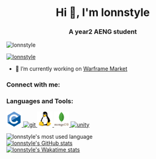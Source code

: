<h1 align="center">Hi 👋, I'm lonnstyle</h1>
<h3 align="center">A year2 AENG student</h3>

<p align="left"> <img src="https://komarev.com/ghpvc/?username=lonnstyle&label=Profile%20views&color=0e75b6&style=flat" alt="lonnstyle" /> </p>

<p align="left"> <a href="https://github.com/ryo-ma/github-profile-trophy"><img src="https://github-profile-trophy.vercel.app/?username=lonnstyle" alt="lonnstyle" /></a> </p>

- 🔭 I’m currently working on [Warframe Market](https://github.com/42bytes-team)

<h3 align="left">Connect with me:</h3>
<p align="left">
</p>

<h3 align="left">Languages and Tools:</h3>
<p align="left"> <a href="https://www.cprogramming.com/" target="_blank" rel="noreferrer"> <img src="https://raw.githubusercontent.com/devicons/devicon/master/icons/c/c-original.svg" alt="c" width="40" height="40"/> </a> <a href="https://git-scm.com/" target="_blank" rel="noreferrer"> <img src="https://www.vectorlogo.zone/logos/git-scm/git-scm-icon.svg" alt="git" width="40" height="40"/> </a> <a href="https://www.linux.org/" target="_blank" rel="noreferrer"> <img src="https://raw.githubusercontent.com/devicons/devicon/master/icons/linux/linux-original.svg" alt="linux" width="40" height="40"/> </a> <a href="https://www.mongodb.com/" target="_blank" rel="noreferrer"> <img src="https://raw.githubusercontent.com/devicons/devicon/master/icons/mongodb/mongodb-original-wordmark.svg" alt="mongodb" width="40" height="40"/> </a> <a href="https://unity.com/" target="_blank" rel="noreferrer"> <img src="https://www.vectorlogo.zone/logos/unity3d/unity3d-icon.svg" alt="unity" width="40" height="40"/> </a> </p>


![lonnstyle's most used language](https://github-readme-stats.vercel.app/api/top-langs?username=lonnstyle&show_icons=true&locale=en&layout=compact)
<br/>
[![lonnstyle's GitHub stats](https://github-readme-stats.vercel.app/api?username=lonnstyle&show_icons=true&theme=dracula&custom_title=GitHub%20Stat)](https://github.com/anuraghazra/github-readme-stats)
<br/>
[![lonnstyle's Wakatime stats](https://github-readme-stats.vercel.app/api/wakatime?username=lonnstyle&custom_title=Wakatime&layout=compact&theme=monokai)](https://github.com/anuraghazra/github-readme-stats)
